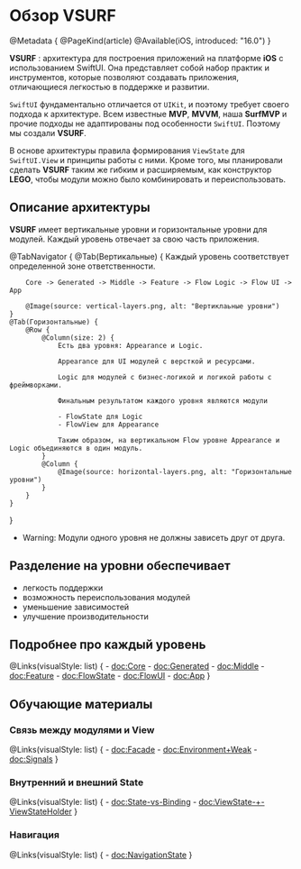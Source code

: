 # Обзор VSURF

@Metadata {
    @PageKind(article)
    @Available(iOS, introduced: "16.0")
}

**VSURF** 
: архитектура для построения приложений на платформе **iOS** с использованием SwiftUI. Она представляет собой набор практик и инструментов, которые позволяют создавать приложения, отличающиеся легкостью в поддержке и развитии.

`SwiftUI` фундаментально отличается от `UIKit`, и поэтому требует своего подхода к архитектуре. Всем известные **MVP**, **MVVM**, наша **SurfMVP** и прочие подходы не адаптированы под особенности `SwiftUI`. Поэтому мы создали **VSURF**.

В основе архитектуры правила формирования `ViewState` для `SwiftUI.View` и принципы работы с ними.
Кроме того, мы планировали сделать **VSURF** таким же гибким и расширяемым, как конструктор **LEGO**, чтобы модули можно было комбинировать и переиспользовать.

## Описание архитектуры

**VSURF** имеет вертикальные уровни и горизонтальные уровни для модулей. Каждый уровень отвечает за свою часть приложения. 

@TabNavigator {
    @Tab(Вертикальные) {
        Каждый уровень соответствует определенной зоне ответственности.
        
        Core -> Generated -> Middle -> Feature -> Flow Logic -> Flow UI -> App
        
        @Image(source: vertical-layers.png, alt: "Вертиклаьные уровни")
    }
    @Tab(Горизонтальные) {
        @Row {
            @Column(size: 2) {
                Есть два уровня: Appearance и Logic.
                
                Appearance для UI модулей c версткой и ресурсами.
                
                Logic для модулей с бизнес-логикой и логикой работы с фреймворками.
                
                Финальным результатом каждого уровня являются модули
                
                - FlowState для Logic
                - FlowView для Appearance

                Таким образом, на вертикальном Flow уровне Appearance и Logic объединяются в один модуль.
            }
            @Column {
                @Image(source: horizontal-layers.png, alt: "Горизонтальные уровни")
            }
        }
    }
}

- Warning: Модули одного уровня не должны зависеть друг от друга.

## Разделение на уровни обеспечивает 
- легкость поддержки
- возможность переиспользования модулей
- уменьшение зависимостей
- улучшение производительности

## Подробнее про каждый уровень
@Links(visualStyle: list) {
    - <doc:Core>
    - <doc:Generated>
    - <doc:Middle>
    - <doc:Feature>
    - <doc:FlowState>
    - <doc:FlowUI>
    - <doc:App>
}

## Обучающие материалы

### Связь между модулями и View

@Links(visualStyle: list) {
    - <doc:Facade>
    - <doc:Environment+Weak>
    - <doc:Signals>
}

### Внутренний и внешний State

@Links(visualStyle: list) {
    - <doc:State-vs-Binding>
    - <doc:ViewState-+-ViewStateHolder>
}

### Навигация

@Links(visualStyle: list) {
    - <doc:NavigationState>
}
